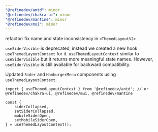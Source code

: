 ```yaml
---
"@refinedev/antd": minor
"@refinedev/chakra-ui": minor
"@refinedev/mantine": minor
"@refinedev/mui": minor
---
```


refactor: fix name and state inconsistency in `<ThemedLayoutV2>`

`useSiderVisible` is deprecated, instead we created a new hook `useThemedLayoutContext` for it. `useThemedLayoutContext` similar to `useSiderVisible` but it returns more meaningful state names. However, `useSiderVisible` is still available for backward compatibility.

Updated `Sider` and `HamburgerMenu` components using `useThemedLayoutContext`.

```tsx
import { useThemedLayoutContext } from '@refinedev/antd'; // or @refinedev/chakra-ui, @refinedev/mui, @refinedev/mantine

const {
    siderCollapsed,
    setSiderCollapsed,
    mobileSiderOpen,
    setMobileSiderOpen,
} = useThemedLayoutContext();
```

